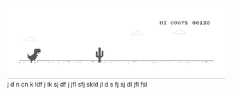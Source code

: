 ![image](https://github.com/sudimuk2017/qwaszx/blob/main/dino.gif)
j
d
n     cn   k  ldf    j    lk    sj    df   j    jfl     sfj     skld     jl     d  s    fj     sj    dl     jfl    fsl

